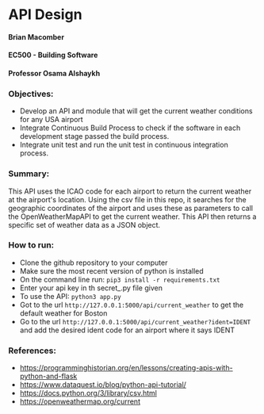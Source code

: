 # API Design

#### Brian Macomber 
#### EC500 - Building Software
#### Professor Osama Alshaykh


### Objectives:
- Develop an API and module that will get the current weather conditions for any USA airport
- Integrate Continuous Build Process to check if the software in each development stage passed the build process. 
- Integrate unit test and run the unit test in continuous integration process.

### Summary:
This API uses the ICAO code for each airport to return the current weather at the airport's location. Using the csv file in this repo, it searches for the geographic coordinates of the airport and uses these as parameters to call the OpenWeatherMapAPI to get the current weather. This API then returns a specific set of weather data as a JSON object.


### How to run:
- Clone the github repository to your computer
- Make sure the most recent version of python is installed
- On the command line run:
    `pip3 install -r requirements.txt`
- Enter your api key in th secret_.py file given
- To use the API:
    `python3 app.py`
- Got to the url `http://127.0.0.1:5000/api/current_weather` to get the default weather for Boston
- Go to the url `http://127.0.0.1:5000/api/current_weather?ident=IDENT` and add the desired ident code for an airport where it says IDENT


### References:
- https://programminghistorian.org/en/lessons/creating-apis-with-python-and-flask
- https://www.dataquest.io/blog/python-api-tutorial/
- https://docs.python.org/3/library/csv.html
- https://openweathermap.org/current
